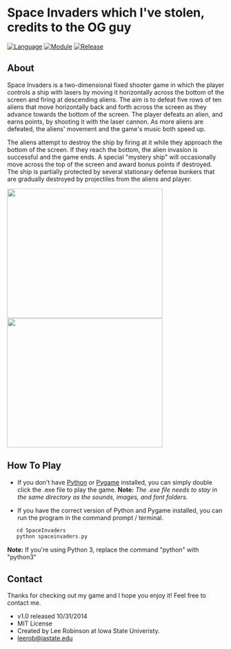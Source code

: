 Space Invaders which I've stolen, credits to the OG guy
===========

[![Language](https://img.shields.io/badge/language-python-blue.svg?style=flat
)](https://www.python.org)
[![Module](https://img.shields.io/badge/module-pygame-brightgreen.svg?style=flat
)](http://www.pygame.org/news.html)
[![Release](https://img.shields.io/badge/release-v1.0-orange.svg?style=flat
)](http://www.leejamesrobinson.com/space-invaders.html)

About
-----
Space Invaders is a two-dimensional fixed shooter game in which the player controls a ship with lasers by moving it horizontally
across the bottom of the screen and firing at descending aliens. The aim is to defeat five rows of ten aliens that move
horizontally back and forth across the screen as they advance towards the bottom of the screen. The player defeats an alien,
and earns points, by shooting it with the laser cannon. As more aliens are defeated, the aliens' movement and the game's music
both speed up. 

The aliens attempt to destroy the ship by firing at it while they approach the bottom of the screen. If they reach the bottom,
the alien invasion is successful and the game ends. A special "mystery ship" will occasionally move across the top of the
screen and award bonus points if destroyed. The ship is partially protected by several stationary defense bunkers that are
gradually destroyed by projectiles from the aliens and player.

<img src="http://i.imgur.com/u2mss8o.png" width="360" height="300" />
<img src="http://i.imgur.com/mR81p5O.png" width="360" height="300"/>

How To Play
----
 - If you don't have [Python](https://www.python.org/downloads/) or [Pygame](http://www.pygame.org/download.shtml) installed, you can simply double click the .exe file to play the game.
   **Note:** *The .exe file needs to stay in the same directory as the sounds, images, and font folders.*
   
 - If you have the correct version of Python and Pygame installed, you can run the program in the command prompt / terminal.
 ``` c
 	cd SpaceInvaders
 	python spaceinvaders.py
 ```
 **Note:** If you're using Python 3, replace the command "python" with "python3"


Contact
----
Thanks for checking out my game and I hope you enjoy it! Feel free to contact me.

- v1.0 released 10/31/2014
- MIT License
- Created by Lee Robinson at Iowa State Univeristy.
- leerob@iastate.edu
